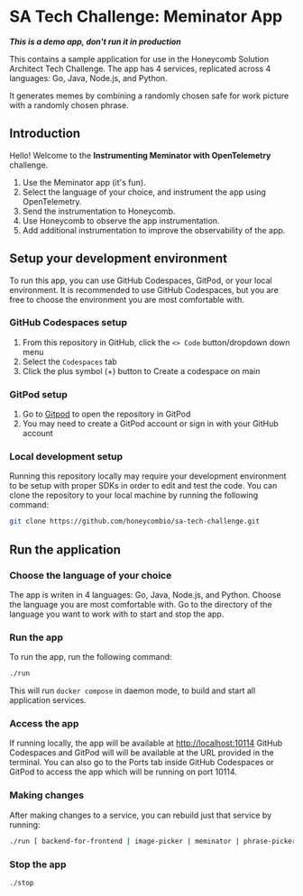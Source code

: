 
# SA Tech Challenge: Meminator App

***This is a demo app, don't run it in production***

This contains a sample application for use in the Honeycomb Solution Architect
Tech Challenge. The app has 4 services, replicated across 4 languages: Go, Java,
Node.js, and Python.

It generates memes by combining a randomly chosen safe for work picture with a
randomly chosen phrase.

## Introduction

Hello! Welcome to the **Instrumenting Meminator with OpenTelemetry** challenge.

1. Use the Meminator app (it's fun).
2. Select the language of your choice, and instrument the app using
OpenTelemetry.
3. Send the instrumentation to Honeycomb.
4. Use Honeycomb to observe the app instrumentation.
5. Add additional instrumentation to improve the observability of the app.

## Setup your development environment

To run this app, you can use GitHub Codespaces, GitPod, or your local
environment. It is recommended to use GitHub Codespaces, but you are free to
choose the environment you are most comfortable with.

### GitHub Codespaces setup

1. From this repository in GitHub, click the `<> Code` button/dropdown down menu
2. Select the `Codespaces` tab
3. Click the plus symbol (+) button to Create a codespace on main

### GitPod setup

1. Go to
[Gitpod](https://gitpod.io/#https://github.com/honeycombio/sa-tech-challenge) to
open the repository in GitPod
2. You may need to create a GitPod account or sign in with your GitHub account

### Local development setup

Running this repository locally may require your development environment to be
setup with proper SDKs in order to edit and test the code. You can clone the
repository to your local machine by running the following command:

```bash
git clone https://github.com/honeycombio/sa-tech-challenge.git
```
## Run the application

### Choose the language of your choice

The app is writen in 4 languages: Go, Java, Node.js, and Python. Choose the
language you are most comfortable with. Go to the directory of the language you
want to work with to start and stop the app.

### Run the app

To run the app, run the following command:

```bash
./run
```

This will run `docker compose` in daemon mode, to build and start all
application services.

### Access the app

If running locally, the app will be available at [http://localhost:10114]()
GitHub Codespaces and GitPod will will be available at the URL provided in the
terminal. You can also go to the Ports tab inside GitHub Codespaces or GitPod
to access the app which will be running on port 10114.

### Making changes

After making changes to a service, you can rebuild just that service by running:

```bash
./run [ backend-for-frontend | image-picker | meminator | phrase-picker ]
```

### Stop the app

```bash
./stop
```
